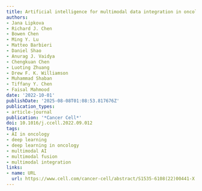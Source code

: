 ```yaml
---
title: Artificial intelligence for multimodal data integration in oncology
authors:
- Jana Lipkova
- Richard J. Chen
- Bowen Chen
- Ming Y. Lu
- Matteo Barbieri
- Daniel Shao
- Anurag J. Vaidya
- Chengkuan Chen
- Luoting Zhuang
- Drew F. K. Williamson
- Muhammad Shaban
- Tiffany Y. Chen
- Faisal Mahmood
date: '2022-10-01'
publishDate: '2025-08-08T01:08:53.817676Z'
publication_types:
- article-journal
publication: '*Cancer Cell*'
doi: 10.1016/j.ccell.2022.09.012
tags:
- AI in oncology
- deep learning
- deep learning in oncology
- multimodal AI
- multimodal fusion
- multimodal integration
links:
- name: URL
  url: https://www.cell.com/cancer-cell/abstract/S1535-6108(22)00441-X
---
```

